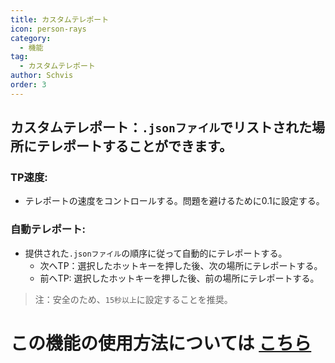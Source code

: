 ```yaml
---
title: カスタムテレポート
icon: person-rays
category:
  - 機能
tag:
  - カスタムテレポート
author: Schvis
order: 3
---
```


## カスタムテレポート：`.jsonファイル`でリストされた場所にテレポートすることができます。
### TP速度:
- テレポートの速度をコントロールする。問題を避けるために0.1に設定する。
### 自動テレポート:
- 提供された`.jsonファイル`の順序に従って自動的にテレポートする。
    - 次へTP：選択したホットキーを押した後、次の場所にテレポートする。
    - 前へTP: 選択したホットキーを押した後、前の場所にテレポートする。
> 注：安全のため、`15秒以上`に設定することを推奨。

# この機能の使用方法については [こちら](../.././guide/custom-tp-setting.md)

